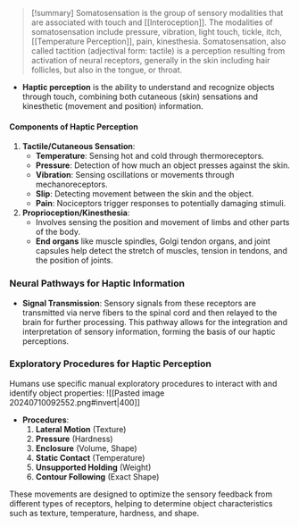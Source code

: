 > [!summary] 
> Somatosensation is the group of sensory modalities that are associated with touch and [[Interoception]]. The modalities of somatosensation include pressure, vibration, light touch, tickle, itch, [[Temperature Perception]], pain, kinesthesia. Somatosensation, also called tactition (adjectival form: tactile) is a perception resulting from activation of neural receptors, generally in the skin including hair follicles, but also in the tongue, or throat.

- **Haptic perception** is the ability to understand and recognize objects through touch, combining both cutaneous (skin) sensations and kinesthetic (movement and position) information.
#### Components of Haptic Perception
1. **Tactile/Cutaneous Sensation**:
    - **Temperature**: Sensing hot and cold through thermoreceptors.
    - **Pressure**: Detection of how much an object presses against the skin.
    - **Vibration**: Sensing oscillations or movements through mechanoreceptors.
    - **Slip**: Detecting movement between the skin and the object.
    - **Pain**: Nociceptors trigger responses to potentially damaging stimuli.
2. **Proprioception/Kinesthesia**:
    - Involves sensing the position and movement of limbs and other parts of the body.
    - **End organs** like muscle spindles, Golgi tendon organs, and joint capsules help detect the stretch of muscles, tension in tendons, and the position of joints.
### Neural Pathways for Haptic Information
- **Signal Transmission**: Sensory signals from these receptors are transmitted via nerve fibers to the spinal cord and then relayed to the brain for further processing. This pathway allows for the integration and interpretation of sensory information, forming the basis of our haptic perceptions.
### Exploratory Procedures for Haptic Perception
Humans use specific manual exploratory procedures to interact with and identify object properties:
![[Pasted image 20240710092552.png#invert|400]]
- **Procedures**:
    1. **Lateral Motion** (Texture)
    2. **Pressure** (Hardness)
    3. **Enclosure** (Volume, Shape)
    4. **Static Contact** (Temperature)
    5. **Unsupported Holding** (Weight)
    6. **Contour Following** (Exact Shape)

These movements are designed to optimize the sensory feedback from different types of receptors, helping to determine object characteristics such as texture, temperature, hardness, and shape.